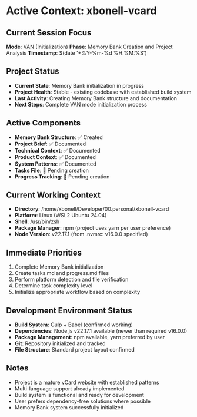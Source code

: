 # Active Context: xbonell-vcard

## Current Session Focus
**Mode**: VAN (Initialization)
**Phase**: Memory Bank Creation and Project Analysis
**Timestamp**: $(date '+%Y-%m-%d %H:%M:%S')

## Project Status
- **Current State**: Memory Bank initialization in progress
- **Project Health**: Stable - existing codebase with established build system
- **Last Activity**: Creating Memory Bank structure and documentation
- **Next Steps**: Complete VAN mode initialization process

## Active Components
- **Memory Bank Structure**: ✅ Created
- **Project Brief**: ✅ Documented
- **Technical Context**: ✅ Documented  
- **Product Context**: ✅ Documented
- **System Patterns**: ✅ Documented
- **Tasks File**: 🔄 Pending creation
- **Progress Tracking**: 🔄 Pending creation

## Current Working Context
- **Directory**: /home/xbonell/Developer/00.personal/xbonell-vcard
- **Platform**: Linux (WSL2 Ubuntu 24.04)
- **Shell**: /usr/bin/zsh
- **Package Manager**: npm (project uses yarn per user preference)
- **Node Version**: v22.17.1 (from .nvmrc: v16.0.0 specified)

## Immediate Priorities
1. Complete Memory Bank initialization
2. Create tasks.md and progress.md files
3. Perform platform detection and file verification
4. Determine task complexity level
5. Initialize appropriate workflow based on complexity

## Development Environment Status
- **Build System**: Gulp + Babel (confirmed working)
- **Dependencies**: Node.js v22.17.1 available (newer than required v16.0.0)
- **Package Management**: npm available, yarn preferred by user
- **Git**: Repository initialized and tracked
- **File Structure**: Standard project layout confirmed

## Notes
- Project is a mature vCard website with established patterns
- Multi-language support already implemented
- Build system is functional and ready for development
- User prefers dependency-free solutions where possible
- Memory Bank system successfully initialized
